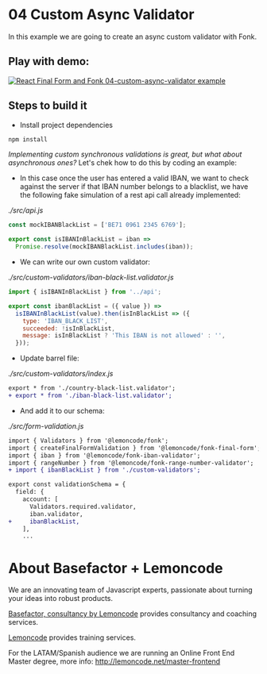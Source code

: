 # 04 Custom Async Validator

In this example we are going to create an async custom validator with Fonk.

## Play with demo:

[![React Final Form and Fonk 04-custom-async-validator example](https://codesandbox.io/static/img/play-codesandbox.svg)](https://codesandbox.io/s/github/lemoncode/final-form-fonk-by-example/tree/master/04-custom-async-validator)

## Steps to build it

- Install project dependencies

```bash
npm install
```

_Implementing custom synchronous validations is great, but what about asynchronous ones?_ Let's chek how to do this by coding an example:

- In this case once the user has entered a valid IBAN, we want to check against the server if that IBAN number belongs to a blacklist, we have the following fake simulation of a rest api call already implemented:

_./src/api.js_

```javascript
const mockIBANBlackList = ['BE71 0961 2345 6769'];

export const isIBANInBlackList = iban =>
  Promise.resolve(mockIBANBlackList.includes(iban));

```

- We can write our own custom validator:

_./src/custom-validators/iban-black-list.validator.js_

```javascript
import { isIBANInBlackList } from '../api';

export const ibanBlackList = ({ value }) =>
  isIBANInBlackList(value).then(isInBlackList => ({
    type: 'IBAN_BLACK_LIST',
    succeeded: !isInBlackList,
    message: isInBlackList ? 'This IBAN is not allowed' : '',
  }));

```

- Update barrel file:

_./src/custom-validators/index.js_

```diff
export * from './country-black-list.validator';
+ export * from './iban-black-list.validator';

```

- And add it to our schema:

_./src/form-validation.js_

```diff
import { Validators } from '@lemoncode/fonk';
import { createFinalFormValidation } from '@lemoncode/fonk-final-form';
import { iban } from '@lemoncode/fonk-iban-validator';
import { rangeNumber } from '@lemoncode/fonk-range-number-validator';
+ import { ibanBlackList } from './custom-validators';

export const validationSchema = {
  field: {
    account: [
      Validators.required.validator,
      iban.validator,
+     ibanBlackList,
    ],
    ...
```

# About Basefactor + Lemoncode

We are an innovating team of Javascript experts, passionate about turning your ideas into robust products.

[Basefactor, consultancy by Lemoncode](http://www.basefactor.com) provides consultancy and coaching services.

[Lemoncode](http://lemoncode.net/services/en/#en-home) provides training services.

For the LATAM/Spanish audience we are running an Online Front End Master degree, more info: http://lemoncode.net/master-frontend
